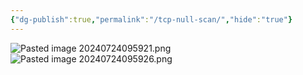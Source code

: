 ```yaml
---
{"dg-publish":true,"permalink":"/tcp-null-scan/","hide":"true"}
---
```



![Pasted image 20240724095921.png](/img/user/attachments/Pasted%20image%2020240724095921.png)
![Pasted image 20240724095926.png](/img/user/attachments/Pasted%20image%2020240724095926.png)
